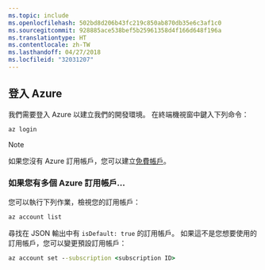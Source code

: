 ```yaml
---
ms.topic: include
ms.openlocfilehash: 502bd8d206b43fc219c850ab870db35e6c3af1c0
ms.sourcegitcommit: 928885ace538bef5b25961358d4f166d648f196a
ms.translationtype: HT
ms.contentlocale: zh-TW
ms.lasthandoff: 04/27/2018
ms.locfileid: "32031207"
---
```

## <a name="sign-in-to-azure"></a>登入 Azure
我們需要登入 Azure 以建立我們的開發環境。 在終端機視窗中鍵入下列命令：
```cmd
az login
```

> [!Note]
> 如果您沒有 Azure 訂用帳戶，您可以建立[免費帳戶](https://azure.microsoft.com/free)。

### <a name="if-you-have-multiple-azure-subscriptions"></a>如果您有多個 Azure 訂用帳戶...
您可以執行下列作業，檢視您的訂用帳戶： 
```cmd
az account list
```
尋找在 JSON 輸出中有 `isDefault: true` 的訂用帳戶。
如果這不是您想要使用的訂用帳戶，您可以變更預設訂用帳戶：
```cmd
az account set --subscription <subscription ID>
```
